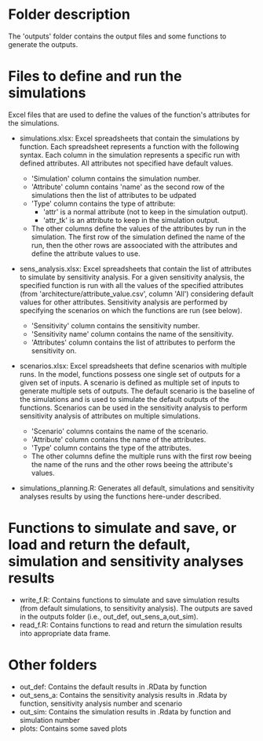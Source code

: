 # Folder description
The 'outputs' folder contains the output files and some functions to generate the outputs.

# Files to define and run the simulations
Excel files that are used to define the values of the function's attributes for the simulations.
* simulations.xlsx: Excel spreadsheets that contain the simulations by function. Each spreadsheet represents a function with the following syntax. Each column in the simulation represents a specific run with defined attributes. All attributes not specified have default values.
	* 'Simulation' column contains the simulation number.
	* 'Attribute' column contains 'name' as the second row of the simulations then the list of attributes to be udpated
	* 'Type' column contains the type of attribute: 
		* 'attr' is a normal attribute (not to keep in the simulation output).
		* 'attr_tk' is an attribute to keep in the simulation output.
	* The other columns define the values of the attributes by run in the simulation. The first row of the simulation defined the name of the run, then the other rows are assoociated with the attributes and define the attribute values to use.
* sens_analysis.xlsx: Excel spreadsheets that contain the list of attributes to simulate by sensitivity analysis. For a given sensitivity analysis, the specified function is run with all the values of the specified attributes (from 'architecture/attribute_value.csv', column 'All') considering default values for other attributes. Sensitivity analysis are performed by specifying the scenarios on which the functions are run (see below).  
	* 'Sensitivity' column contains the sensitivity number.
	* 'Sensitivity name' column contains the name of the sensitivity.
	* 'Attributes' column contains the list of attributes to perform the sensitivity on.
	
* scenarios.xlsx: Excel spreadsheets that define scenarios with multiple runs. In the model, functions possess one single set of outputs for a given set of inputs. A scenario is defined as multiple set of inputs to generate multiple sets of outputs. The default scenario is the baseline of the simulations and is used to simulate the default outputs of the functions. Scenarios can be used in the sensitivity analysis to perform sensitivity analysis of attributes on multiple simulations.
	* 'Scenario' columns contains the name of the scenario.
	* 'Attribute' column contains the name of the attributes.
	* 'Type' column contains the type of the attributes.
	* The other columns define the multiple runs with the first row beeing the name of the runs and the other rows beeing the attribute's values.

* simulations_planning.R: Generates all default, simulations and sensitivity analyses results by using the functions here-under described.

# Functions to simulate and save, or load and return the default, simulation and sensitivity analyses results
* write_f.R: Contains functions to simulate and save simulation results (from default simulations, to sensitivity analysis). The outputs are saved in the outputs folder (i.e., out_def, out_sens_a,out_sim).
* read_f.R: Contains functions to read and return the simulation results into appropriate data frame.

# Other folders
* out_def: Contains the default results in .RData by function
* out_sens_a: Contains the sensitivity analysis results in .Rdata by function, sensitivity analysis number and scenario
* out_sim: Contains the simulation results in .Rdata by function and simulation number
* plots: Contains some saved plots 
